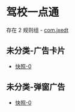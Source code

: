 # 驾校一点通

存在 2 规则组 - [com.jxedt](/src/apps/com.jxedt.ts)

## 未分类-广告卡片

- [快照-0](https://i.gkd.li/i/13195641)

## 未分类-弹窗广告

- [快照-0](https://i.gkd.li/i/13476741)
